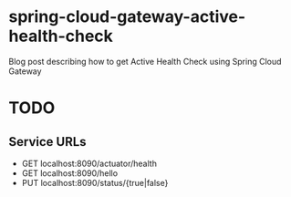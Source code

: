 # spring-cloud-gateway-active-health-check
Blog post describing how to get Active Health Check using Spring Cloud Gateway


# TODO

## Service URLs
* GET localhost:8090/actuator/health
* GET localhost:8090/hello
* PUT localhost:8090/status/{true|false}
